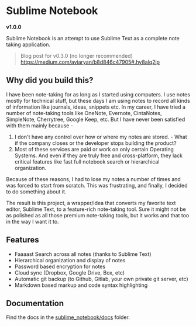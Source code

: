 # Sublime Notebook

**v1.0.0**

Sublime Notebook is an attempt to use Sublime Text as a complete note taking application.

> Blog post for v0.3.0 (no longer recommended) https://medium.com/aviaryan/b8d846c47905#.hy8alq2ip


## Why did you build this?

I have been note-taking for as long as I started using computers. I use notes mostly for technical stuff, but these days I am using notes to record all kinds of information like journals, ideas, snippets etc. In my career, I have tried a number of note-taking tools like OneNote, Evernote, CintaNotes, SimpleNote, Cherrytree, Google Keep, etc. But I have never been satisfied with them mainly because - 

1. I don't have any control over how or where my notes are stored. - What if the company closes or the developer stops building the product?
2. Most of these services are paid or work on only certain Operating Systems. And even if they are truly free and cross-platform, they lack critical features like fast full notebook search or hierarchical organization. 

Because of these reasons, I had to lose my notes a number of times and was forced to start from scratch. This was frustrating, and finally, I decided to do something about it. 

The result is this project, a wrapper/idea that converts my favorite text editor, Sublime Text, to a feature-rich note-taking tool. Sure it might not be as polished as all those premium note-taking tools, but it works and that too in the way I want it to.


## Features

* Faaaast Search across all notes (thanks to Sublime Text)
* Hierarchical organization and display of notes
* Password based encryption for notes
* Cloud sync (Dropbox, Google Drive, Box, etc)
* Automatic git backup (to Github, Gitlab, your own private git server, etc)
* Markdown based markup and code syntax highlighting


## Documentation

Find the docs in the [sublime_notebook/docs](sublime_notebook/docs) folder.
